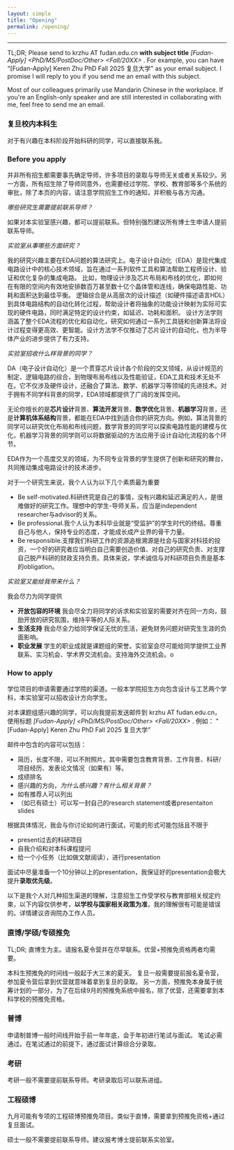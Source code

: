 ```yaml
---
layout: simple
title: "Opening"
permalink: /opening/
---
```


---

TL;DR;  Please send to krzhu AT fudan.edu.cn **with subject title** *[Fudan-Apply] <your name> <PhD/MS/PostDoc/Other> <Fall/20XX> <your affliation>*.
For example, you can have "[Fudan-Apply] Keren Zhu PhD Fall 2025 复旦大学" as your email subject.
I promise I will reply to you if you send me an email with this subject.


Most of our colleagues primarily use Mandarin Chinese in the workplace. If you're an English-only speaker and are still interested in collaborating with me, feel free to send me an email.

### 复旦校内本科生

对于有兴趣在本科阶段开始科研的同学，可以直接联系我。

### Before you apply

并非所有招生都需要事先确定导师，许多项目的录取与导师无关或者关系较少。另一方面，所有招生除了导师同意外，也需要经过学院、学校、教育部等多个系统的审批，除了本页的内容，请注意学院招生工作的通知，并积极与各方沟通。

*哪些研究生需要提前联系导师？*

如果对本实验室感兴趣，都可以提前联系。但特别强烈建议所有博士生申请人提前联系导师。

*实验室从事哪些方面研究？*

我的研究兴趣主要在EDA问题的算法研究上。电子设计自动化（EDA）是现代集成电路设计中的核心技术领域，旨在通过一系列软件工具和算法帮助工程师设计、验证和优化复杂的集成电路。
比如，物理设计涉及芯片布局和布线的优化，即如何在有限的空间内有效地安排数百万甚至数十亿个晶体管和连线，确保电路性能、功耗和面积达到最佳平衡。
逻辑综合是从高层次的设计描述（如硬件描述语言HDL）到具体电路结构的自动化转化过程，帮助设计者将抽象的功能设计映射为实际可实现的硬件电路，同时满足特定的设计约束，如延迟、功耗和面积。
设计方法学则涵盖了整个EDA流程的优化和自动化，研究如何通过一系列工具链和创新算法将设计过程变得更高效、更智能。设计方法学不仅推动了芯片设计的自动化，也为半导体产业的进步提供了有力支持。

*实验室招收什么样背景的同学？*

DA（电子设计自动化）是一个贯穿芯片设计各个阶段的交叉领域，从设计规范的制定、逻辑电路的综合，到物理布局布线以及性能验证，EDA工具和技术无处不在。它不仅涉及硬件设计，还融合了算法、数学、机器学习等领域的先进技术。对于拥有不同学科背景的同学，EDA领域都提供了广阔的发挥空间。

无论你擅长的是**芯片设计**背景、**算法开发**背景、**数学优化**背景、**机器学习**背景，还是**计算机体系结构**背景，都能在EDA中找到适合你的研究方向。例如，算法背景的同学可以研究优化布局和布线问题，数学背景的同学可以探索电路性能的建模与优化，机器学习背景的同学则可以将数据驱动的方法应用于设计自动化流程的各个环节。

EDA作为一个高度交叉的领域，为不同专业背景的学生提供了创新和研究的舞台，共同推动集成电路设计的技术进步。

对于一个研究生来说，我个人认为以下几个素质最为重要
* Be self-motivated.科研终究是自己的事情，没有兴趣和延迟满足的人，是很难做好的研究工作。理想中的学生-导师关系，应当是independent researcher与advisor的关系。
* Be professional.我个人认为本科毕业就是“受监护”的学生时代的终结。尊重自己与他人，保持专业的态度，才能成长成产业界的骨干力量。
* Be responsible.支撑我们科研工作的资源追根溯源是社会与国家对科技的投资，一个好的研究者应当明白自己需要创造价值、对自己的研究负责、对支撑自己脱产科研的财政支持负责。具体来说，学术诚信与对科研项目负责是基本的obligation。

*实验室又能给我带来什么？*

我会尽力为同学提供
* **开放包容的环境** 我会尽全力将同学的诉求和实验室的需要对齐在同一方向，鼓励开放的研究氛围，维持平等的人际关系。
* **生活支持** 我会尽全力给同学保证无忧的生活，避免财务问题对研究生生涯的负面影响。
* **职业发展** 学生的职业成就是课题组的荣誉。实验室会尽可能给同学提供工业界联系、实习机会、学术界交流机会。支持海外交流机会。o


### How to apply

学位项目的申请需要通过学院的渠道。一般本学院招生方向包含设计与工艺两个学科，本实验室可以招收设计方向学生。

对本课题组感兴趣的同学，可以向我提前发送邮件到 krzhu AT fudan.edu.cn，使用标题
*[Fudan-Apply] <your name> <PhD/MS/PostDoc/Other> <Fall/20XX> <your affliation>*.
例如： "[Fudan-Apply] Keren Zhu PhD Fall 2025 复旦大学" 

邮件中包含的内容可以包括：
* 简历，长度不限，可以不附照片。其中需要包含教育背景、工作背景、科研/项目经历、发表论文情况（如果有）等。
* 成绩排名
* 感兴趣的方向，*为什么感兴趣？有什么相关背景？*
* 如有推荐人可以列出
* （如已有硕士）可以写一封自己的research statement或者presentaiton slides

根据具体情况，我会与你讨论如何进行面试，可能的形式可能包括且不限于
* present过去的科研项目
* 自我介绍和对本科课程提问
* 给一个小任务（比如做文献阅读），进行presentation

面试中尽量准备一个10分钟以上的presentation，我保证好的presentation会极大提升**录取优先级**。

以下是我个人对几种招生渠道的理解，注意招生工作受学校与教育部相关规定约束，以下内容仅供参考，**以学校与国家相关政策为准**，我的理解很有可能是错误的。详情建议咨询院办工作人员。

### 直博/学硕/专硕推免

TL;DR; 直博生为主。请报名夏令营并在尽早联系。优营+预推免资格两者均需要。

本科生预推免的时间线一般起于大三末的夏天。
复旦一般需要提前报名夏令营，参加夏令营后拿到优营就意味着拿到复旦的录取。
另一方面，预推免本身属于统筹计划的一部分，为了在后续9月的预推免系统中报名，除了优营，还需要拿到本科学校的预推免资格。

### 普博

申请制普博一般时间线开始于前一年年底，会于年初进行笔试与面试。
笔试必需通过。在笔试通过的前提下，通过面试计算综合分录取。

### 考研

考研一般不需要提前联系导师。考研录取后可以联系进组。

### 工程硕博

九月可能有专项的工程硕博预推免项目。类似于直博，需要拿到预推免资格+通过复旦面试。

硕士一般不需要提前联系导师。建议报考博士提前联系实验室。



<!-- Global site tag (gtag.js) - Google Analytics -->
<script async src="https://www.googletagmanager.com/gtag/js?id=UA-178663221-1"></script>
<script>
  window.dataLayer = window.dataLayer || [];
  function gtag(){dataLayer.push(arguments);}
  gtag('js', new Date());

  gtag('config', 'UA-178663221-1');
</script>


